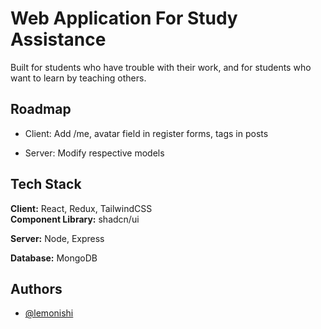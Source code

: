 # Web Application For Study Assistance

Built for students who have trouble with their work, and for students who want to learn by teaching others.

## Roadmap

- Client: Add /me, avatar field in register forms, tags in posts

- Server: Modify respective models

## Tech Stack

**Client:** React, Redux, TailwindCSS  
**Component Library:** shadcn/ui

**Server:** Node, Express

**Database:** MongoDB

## Authors

- [@lemonishi](https://www.github.com/lemonishi)
